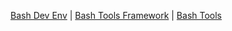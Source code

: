 <!-- _navbar.md -->

[Bash Dev Env](/) |
[Bash Tools Framework](https://fchastanet.github.io/bash-tools-framework/) |
[Bash Tools](https://fchastanet.github.io/bash-tools/)
